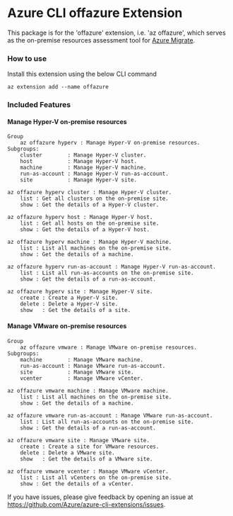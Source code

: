 # Azure CLI offazure Extension #
This package is for the 'offazure' extension, i.e. 'az offazure', which serves as the on-premise resources assessment tool for [Azure Migrate](https://learn.microsoft.com/azure/migrate/migrate-services-overview).

### How to use ###
Install this extension using the below CLI command
```
az extension add --name offazure
```

### Included Features ###
#### Manage Hyper-V on-premise resources ####
```
Group
    az offazure hyperv : Manage Hyper-V on-premise resources.
Subgroups:
    cluster        : Manage Hyper-V cluster.
    host           : Manage Hyper-V host.
    machine        : Manage Hyper-V machine.
    run-as-account : Manage Hyper-V run-as-account.
    site           : Manage Hyper-V site.
```
```
az offazure hyperv cluster : Manage Hyper-V cluster.
    list : Get all clusters on the on-premise site.
    show : Get the details of a Hyper-V cluster.

az offazure hyperv host : Manage Hyper-V host.
    list : Get all hosts on the on-premise site.
    show : Get the details of a Hyper-V host.

az offazure hyperv machine : Manage Hyper-V machine.
    list : List all machines on the on-premise site.
    show : Get the details of a machine.

az offazure hyperv run-as-account : Manage Hyper-V run-as-account.
    list : List all run-as-accounts on the on-premise site.
    show : Get the details of a run-as-account.

az offazure hyperv site : Manage Hyper-V site.
    create : Create a Hyper-V site.
    delete : Delete a Hyper-V site.
    show   : Get the details of a site.
```
#### Manage VMware on-premise resources ####
```
Group
    az offazure vmware : Manage VMware on-premise resources.
Subgroups:
    machine        : Manage VMware machine.
    run-as-account : Manage VMware run-as-account.
    site           : Manage VMware site.
    vcenter        : Manage VMware vCenter.
```
```
az offazure vmware machine : Manage VMware machine.
    list : List all machines on the on-premise site.
    show : Get the details of a machine.

az offazure vmware run-as-account : Manage VMware run-as-account.
    list : List all run-as-accounts on the on-premise site.
    show : Get the details of a run-as-account.

az offazure vmware site : Manage VMware site.
    create : Create a site for VMware resources.
    delete : Delete a VMware site.
    show   : Get the details of a VMware site.

az offazure vmware vcenter : Manage VMware vCenter.
    list : List all vCenters on the on-premise site.
    show : Get the details of a vCenter.
```

If you have issues, please give feedback by opening an issue at https://github.com/Azure/azure-cli-extensions/issues.